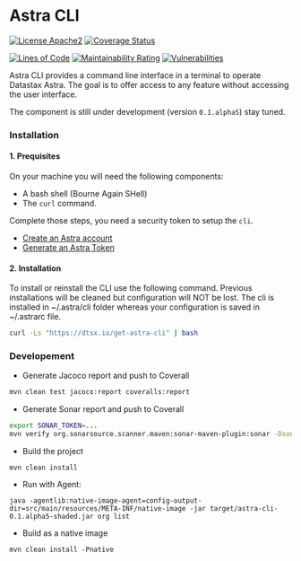 # Astra CLI

[![License Apache2](https://img.shields.io/hexpm/l/plug.svg)](http://www.apache.org/licenses/LICENSE-2.0)
[![Coverage Status](https://coveralls.io/repos/github/datastax/astra-cli/badge.svg?branch=main)](https://coveralls.io/github/datastax/astra-cli?branch=main)

[![Lines of Code](https://sonarcloud.io/api/project_badges/measure?project=clun_astra-cli&metric=ncloc)](https://sonarcloud.io/summary/new_code?id=clun_astra-cli)
[![Maintainability Rating](https://sonarcloud.io/api/project_badges/measure?project=clun_astra-cli&metric=sqale_rating)](https://sonarcloud.io/summary/overall?id=clun_astra-cli)
[![Vulnerabilities](https://sonarcloud.io/api/project_badges/measure?project=clun_astra-cli&metric=vulnerabilities)](https://sonarcloud.io/summary/overall?id=clun_astra-cli)

Astra CLI provides a command line interface in a terminal to operate Datastax Astra. The goal is to offer access to any feature without accessing the user interface.


The component is still under development (version `0.1.alpha5`) stay tuned.

### Installation 

#### 1. Prequisites

On your machine you will need the following components:
- A bash shell (Bourne Again SHell)
- The `curl` command.

Complete those steps, you need a security token to setup the `cli`. 
- [Create an Astra account](https://astra.dev/3B7HcYo)
- [Generate an Astra Token](https://awesome-astra.github.io/docs/pages/astra/create-token/)

#### 2. Installation

To install or reinstall the CLI use the following command. Previous installations will be cleaned but configuration will NOT be lost. The cli is installed in ~/.astra/cli folder whereas your configuration is saved in ~/.astrarc file.

```bash
curl -Ls "https://dtsx.io/get-astra-cli" | bash
```

### Developement 

- Generate Jacoco report and push to Coverall

```bash
mvn clean test jacoco:report coveralls:report
```

- Generate Sonar report and push to Coverall

```bash
export SONAR_TOKEN=...
mvn verify org.sonarsource.scanner.maven:sonar-maven-plugin:sonar -Dsonar.projectKey=clun_astra-cli
```

- Build the project

```
mvn clean install
```

- Run with Agent:

```
java -agentlib:native-image-agent=config-output-dir=src/main/resources/META-INF/native-image -jar target/astra-cli-0.1.alpha5-shaded.jar org list
```

- Build as a native image

```
mvn clean install -Pnative
```


